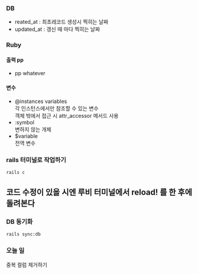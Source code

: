 ### DB
- reated_at : 최초레코드 생성시 찍히는 날짜 <br>
- updated_at : 갱신 때 마다 찍히는 날짜 

### Ruby 

#### 출력 pp
* pp whatever <br>
  
  
#### 변수 
- @instances variables <br>
  각 인스턴스에서만 참조할 수 있는 변수 <br>
  객체 밖에서 접근 시 attr_accessor 메서드 사용
- :symbol <br>
  변하지 않는 개체 
- $variable <br>
  전역 변수 


### rails 터미널로 작업하기 
```bash
rails c
```

## 코드 수정이 있을 시엔 루비 터미널에서 reload! 를 한 후에 돌려본다


### DB 동기화 
```bash
rails sync:db
```

### 오늘 일
중복 컬럼 제거하기 


